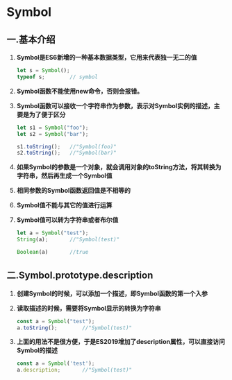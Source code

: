 # Symbol

## 一.基本介绍

1. **Symbol是ES6新增的一种基本数据类型，它用来代表独一无二的值**

   ~~~js
   let s = Symbol();
   typeof s;		// symbol
   ~~~

2. **Symbol函数不能使用new命令，否则会报错。**

3. **Symbol函数可以接收一个字符串作为参数，表示对Symbol实例的描述，主要是为了便于区分**

   ~~~js
   let s1 = Symbol("foo");
   let s2 = Symbol("bar");
   
   s1.toString();	//"Symbol(foo)"
   s2.toString();	//"Symbol(bar)"
   ~~~

4. **如果Symbol的参数是一个对象，就会调用对象的toString方法，将其转换为字符串，然后再生成一个Symbol值**

5. **相同参数的Symbol函数返回值是不相等的**

6. **Symbol值不能与其它的值进行运算**

7. **Symbol值可以转为字符串或者布尔值**

   ~~~js
   let a = Symbol("test");
   String(a);		//"Symbol(test)"
   
   Boolean(a)		//true
   ~~~

   

## 二.Symbol.prototype.description

1. **创建Symbol的时候，可以添加一个描述，即Symbol函数的第一个入参**

2. **读取描述的时候，需要将Symbol显示的转换为字符串**

   ~~~js
   const a = Symbol("test");
   a.toString();		//"Symbol(test)"
   ~~~

3. **上面的用法不是很方便，于是ES2019增加了description属性，可以直接访问Symbol的描述**

   ~~~js
   const a = Symbol('test');
   a.description;		//"Symbol(test)"
   ~~~

   

